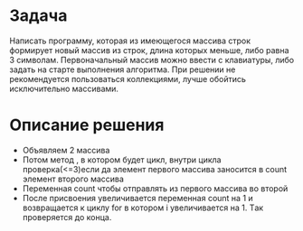 # Задача #

 Написать программу, которая из имеющегося массива строк формирует новый массив из строк, длина которых меньше, либо равна 3 символам. Первоначальный массив можно ввести с клавиатуры, либо задать на старте выполнения алгоритма. При решении не рекомендуется пользоваться коллекциями, лучше обойтись исключительно массивами.

 # Описание решения #

* Объявляем 2 массива 
* Потом метод , в котором будет цикл, внутри цикла проверка(<=3)если да элемент первого массива заносится в count элемент второго массива
* Переменная count чтобы отправлять из первого массива во второй 
* После присвоения увеличивается переменная count на 1 и возвращается к циклу for в котором i увеличивается на 1.
Tак проверяется до конца.